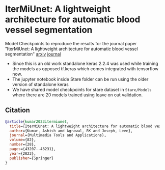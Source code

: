 # IterMiUnet: A lightweight architecture for automatic blood vessel segmentation
Model Checkpoints to reproduce the results for the journal paper  "IterMiUnet: A lightweight architecture for automatic blood vessel segmentation" [arxiv](https://arxiv.org/abs/2208.01485) [journal](https://link.springer.com/article/10.1007/s11042-023-15433-7)
* Since this is an old work standalone keras 2.2.4 was used while training the models as opposed tf.keras which comes integrated with tensorflow now.
* The jupyter notebook inside Stare folder can be run using the older version of standalone keras
* We have shared model checkpoints for stare dataset in `Stare/Models` where there are 20 models trained using leave on out validation.
## Citation
```bibtex
@article{kumar2023itermiunet,
  title={IterMiUnet: A lightweight architecture for automatic blood vessel segmentation},
  author={Kumar, Ashish and Agrawal, RK and Joseph, Leve},
  journal={Multimedia Tools and Applications},
  volume={82},
  number={28},
  pages={43207--43231},
  year={2023},
  publisher={Springer}
}
